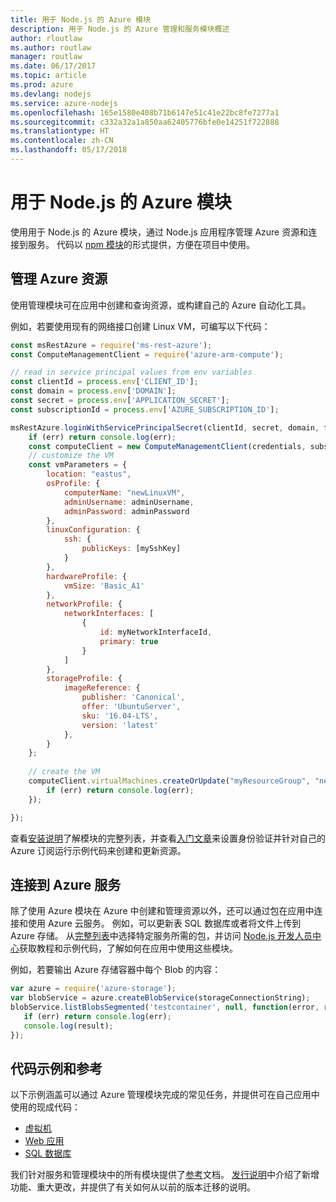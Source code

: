 ```yaml
---
title: 用于 Node.js 的 Azure 模块
description: 用于 Node.js 的 Azure 管理和服务模块概述
author: rloutlaw
ms.author: routlaw
manager: routlaw
ms.date: 06/17/2017
ms.topic: article
ms.prod: azure
ms.devlang: nodejs
ms.service: azure-nodejs
ms.openlocfilehash: 165e1580e408b71b6147e51c41e22bc8fe7277a1
ms.sourcegitcommit: c332a32a1a850aa62405776bfe0e14251f722888
ms.translationtype: HT
ms.contentlocale: zh-CN
ms.lasthandoff: 05/17/2018
---
```

# <a name="azure-modules-for-nodejs"></a>用于 Node.js 的 Azure 模块

使用用于 Node.js 的 Azure 模块，通过 Node.js 应用程序管理 Azure 资源和连接到服务。 代码以 [npm 模块](node-sdk-azure-install.md)的形式提供，方便在项目中使用。 

## <a name="manage-azure-resources"></a>管理 Azure 资源

使用管理模块可在应用中创建和查询资源，或构建自己的 Azure 自动化工具。 

例如，若要使用现有的网络接口创建 Linux VM，可编写以下代码：

```javascript
const msRestAzure = require('ms-rest-azure');
const ComputeManagementClient = require('azure-arm-compute');

// read in service principal values from env variables
const clientId = process.env['CLIENT_ID'];
const domain = process.env['DOMAIN'];
const secret = process.env['APPLICATION_SECRET'];
const subscriptionId = process.env['AZURE_SUBSCRIPTION_ID'];

msRestAzure.loginWithServicePrincipalSecret(clientId, secret, domain, function (err, credentials, subscriptions) {
    if (err) return console.log(err);
    const computeClient = new ComputeManagementClient(credentials, subscriptionId);
    // customize the VM 
    const vmParameters = {
        location: "eastus",
        osProfile: {
            computerName: "newLinuxVM",
            adminUsername: adminUsername,
            adminPassword: adminPassword
        },
        linuxConfiguration: {
            ssh: {
                publicKeys: [mySshKey]
            }
        },
        hardwareProfile: {
            vmSize: 'Basic_A1'
        },
        networkProfile: {
            networkInterfaces: [
                {
                    id: myNetworkInterfaceId,
                    primary: true
                }
            ]
        },
        storageProfile: {
            imageReference: {
                publisher: 'Canonical',
                offer: 'UbuntuServer',
                sku: '16.04-LTS',
                version: 'latest'
            },
        }
    };
 
    // create the VM
    computeClient.virtualMachines.createOrUpdate("myResourceGroup", "newLinuxVM", vmParameters, function (err, data) {
        if (err) return console.log(err);
    });

});
```

查看[安装说明](node-sdk-azure-install.md)了解模块的完整列表，并查看[入门文章](node-sdk-azure-get-started.md)来设置身份验证并针对自己的 Azure 订阅运行示例代码来创建和更新资源。 

## <a name="connect-to-azure-services"></a>连接到 Azure 服务

除了使用 Azure 模块在 Azure 中创建和管理资源以外，还可以通过包在应用中连接和使用 Azure 云服务。 例如，可以更新表 SQL 数据库或者将文件上传到 Azure 存储。 从[完整列表](node-sdk-azure-install.md)中选择特定服务所需的包，并访问 [Node.js 开发人员中心](https://azure.microsoft.com/develop/nodejs/)获取教程和示例代码，了解如何在应用中使用这些模块。

例如，若要输出 Azure 存储容器中每个 Blob 的内容：

```javascript
var azure = require('azure-storage');
var blobService = azure.createBlobService(storageConnectionString);
blobService.listBlobsSegmented('testcontainer', null, function(error, result, response) {
   if (err) return console.log(err);
   console.log(result);
});
```

## <a name="sample-code-and-reference"></a>代码示例和参考

以下示例涵盖可以通过 Azure 管理模块完成的常见任务，并提供可在自己应用中使用的现成代码：

- [虚拟机](node-samples-services-compute.md)
- [Web 应用](node-samples-services-web-and-mobile.md)
- [SQL 数据库](node-samples-services-database.md)
   
我们针对服务和管理模块中的所有模块提供了[参考](https://docs.microsoft.com/javascript/api)文档。 [发行说明](https://github.com/Azure/azure-sdk-for-node/releases)中介绍了新增功能、重大更改，并提供了有关如何从以前的版本迁移的说明。